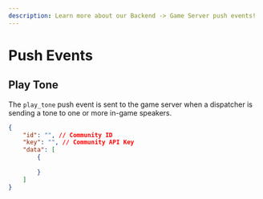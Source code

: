```yaml
---
description: Learn more about our Backend -> Game Server push events!
---
```


# Push Events

## Play Tone

The `play_tone` push event is sent to the game server when a dispatcher is sending a tone to one or more in-game speakers.

```json
{
    "id": "", // Community ID
    "key": "", // Community API Key
    "data": [
        {
            
        }
    ]
}
```
